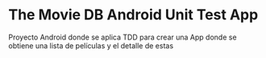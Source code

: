 # The Movie DB Android Unit Test App
Proyecto Android donde se aplica TDD para crear una App donde se obtiene una lista de películas y el detalle de estas
